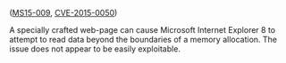 ([MS15-009][], [CVE-2015-0050][])

[MS15-009]: https://technet.microsoft.com/library/security/ms15-009
[CVE-2015-0050]: http://www.cve.mitre.org/cgi-bin/cvename.cgi?name=CVE-2015-0050

A specially crafted web-page can cause Microsoft Internet Explorer 8 to attempt
to read data beyond the boundaries of a memory allocation. The issue does not
appear to be easily exploitable.
